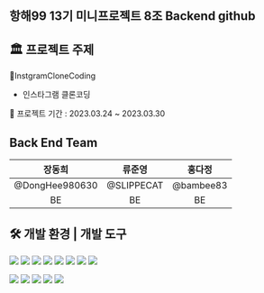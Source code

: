 ## 항해99 13기 미니프로젝트 8조 Backend github

## 🏛 프로젝트 주제
InstgramCloneCoding

* 인스타그램 클론코딩

📅 프로젝트 기간 : 2023.03.24 ~ 2023.03.30

## Back End Team
|장동희|류준영|홍다정|
|:---:|:---:|:---:|
|@DongHee980630|@SLIPPECAT|@bambee83|
|BE|BE|BE|BE|

## 🛠 개발 환경 | 개발 도구 
<img src="https://img.shields.io/badge/Java-007396?style=flat-square&logo=Java&logoColor=white"/>  <img src="https://img.shields.io/badge/Spring-6DB33F?style=flat-square&logo=spring&logoColor=white"/>  <img src="https://img.shields.io/badge/SpringSecurity-6DB33F?style=flat-square&logo=SpringSecurity&logoColor=white"/>  <img src="https://img.shields.io/badge/SpringBoot-6DB33F?style=flat-square&logo=springboot&logoColor=white"/>  <img src="https://img.shields.io/badge/IntelliJIDEA-000000?style=flat-square&logo=IntelliJIDEA&logoColor=white"/>  <img src="https://img.shields.io/badge/github-181717?style=flat-square&logo=github&logoColor=white"/>  <img src="https://img.shields.io/badge/git-F05032?style=flat-square&logo=git&logoColor=white"/>  <img src="https://img.shields.io/badge/Postman-FF6C37?style=flat-square&logo=Postman&logoColor=white"/> 

<img src="https://img.shields.io/badge/AmazonEC2-FF9900?style=flat-square&logo=AmazonEC2&logoColor=white"/>  <img src="https://img.shields.io/badge/AmazonS3-569A31?style=flat-square&logo=AmazonS3&logoColor=white"/>  <img src="https://img.shields.io/badge/AmazonRDS-527FFF?style=flat-square&logo=AmazonRDS&logoColor=white"/>  <img src="https://img.shields.io/badge/MySQL-4479A1?style=flat-square&logo=MySQL&logoColor=white"/>  <img src="https://img.shields.io/badge/Ubuntu-E95420?style=flat-square&logo=Ubuntu&logoColor=white"/>

<!-- ## [📋 팀 노션, API 명세서](https://www.notion.so/5-SA-f4ebf090ac43441f88ff063a6ee7cd78?pvs=4)

## 📲 프로젝트 기능
1. 메인페이지

    * 어떤 문화 행사가 있는지 조회
    * 게시글 검색과 게시글 쓰기

2. 회원가입, 로그인

    * JWT토큰과 Spring Security를 적용

3. 개인정보 수정

    * 비밀번호와 닉네임 수정

4. 마이페이지

    * 내가 쓴 게시글만 모아서 조회

5. 게시글 상세페이지

    * 게시글 마다의 상세내용을 조회
    * 게시글에 대한 좋아요 기능
    * 게시글에 대한 댓글 쓰기

## 📋 ERD
![스크린샷 2023-03-23 오전 10 59 45](https://user-images.githubusercontent.com/99319021/227106520-e7ec40fa-73a4-49de-9121-7104a1cbc300.png)

## ⚽ 트러블 슈팅

 1. 개인 계정마다 게시글, 댓글에 대한 좋아요 여부 판단 로직
    * 사용자는 로그인 후 상세게시글에 진입을 하면 내가 게시글을 좋아요를 눌렀는지 안했는지 알 수 있어야 한다. 
    * 좋아요 기능 추가 이전에는 상세페이지에 토큰 없이 진행을 했었지만 좋아요 기능을 넣으면서 토큰을 받고 사용자 개인들마다 좋아요 정보를 넘겨주어야한다.
    * JAP 연관관계를 수정하면서 단방향으로 연관관계 적용할때 레포지토리에 저장이 안되는건지 레포지토리에서 데이터를 제대로 불러오지 못해서 그런건지 서비스 로직이 작동을 안해서 양방향 연관관계로 수정했음.
    * 사용자 정보를 판단하기 위해서 board, comment responseDto 생성자 if 사용자 여부 판단 로직 추가함

2. CICD 자동배포 민감한 정보 숨기기
    * 자동배포를 할때 MySql 엔드포인트, 아이디, 비밀번호를 추가해서 보내야하는데 그렇게 되면 깃허브에 개인정보가 노출이 되기 때문에 따로 숨기처리를하여 배포해야한다. 그래서 해결방법은
    * Actions secrets and variables에 MySql 접속 코드를 넣고 workflows에서 배포가 시작되면 자동으로 접속코드가 들어있는 코드들을 application.properties 주입 받는 형식으로 수정했습니다.

3. CORS 문제 해결
    * 프로젝트 시작 초기에 로그인, 회원가입을 구현 후 배포를 시작하고 처음으로 프론트분들과 접속을 시도했을때 CORS때문에 접속이 안되는 현상을 처음으로 경험했고 구글링과 세션강의를 통해서 해결방법을 찾았습니다.
    * http.cors() 로 스프링 시큐리티에서 CORS 설정을 사용할 수 있도록 활성화 하고 프론트분들이 사용하고 도메인의 접근을 허용하는 URL을 추가하는 설정을 했습니다. 추가적으로 액세스 가능한 헤더, 액세스 가능한 HTTP메서드도 설정했습니다. 
 
4. API 명세서에 작성에 대한 중요성
    * 엔티티 컬럼이 많다보니까 완성 이후 responsedto를 변경해야 할 일들이 많아졌다 사소한 작업이기는 했지만 아무래도 앞으로는 모든 data를 넘겨주는 게 좋겠다는 생각이 들었다
    * 예외처리와 상태코드를 받는 게 FE에서 중요한 일 인 것 같아서 잘 처리하고 API명세서에도 기록해주어야 한다는 것을 배웠습니다  + camelcase 같은 사소 한 것들도 잘 표기해서 보내드리기
-->

